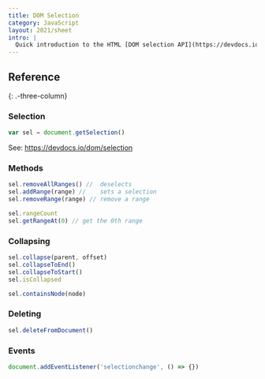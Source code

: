 ```yaml
---
title: DOM Selection
category: JavaScript
layout: 2021/sheet
intro: |
  Quick introduction to the HTML [DOM selection API](https://devdocs.io/dom/selection).
---
```


## Reference
{: .-three-column}

### Selection

```js
var sel = document.getSelection()
```

See: <https://devdocs.io/dom/selection>

### Methods

```js
sel.removeAllRanges() //  deselects
sel.addRange(range) //    sets a selection
sel.removeRange(range) // remove a range
```

```js
sel.rangeCount
sel.getRangeAt(0) // get the 0th range
```

### Collapsing

```js
sel.collapse(parent, offset)
sel.collapseToEnd()
sel.collapseToStart()
sel.isCollapsed
```

```js
sel.containsNode(node)
```

### Deleting

```js
sel.deleteFromDocument()
```

### Events

```js
document.addEventListener('selectionchange', () => {})
```
